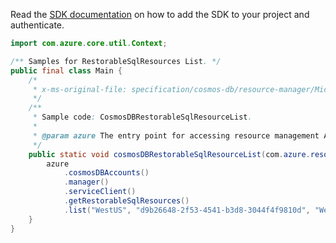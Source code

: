 Read the [SDK documentation](https://github.com/Azure/azure-sdk-for-java/blob/azure-resourcemanager_2.10.0/sdk/resourcemanager/azure-resourcemanager/README.md) on how to add the SDK to your project and authenticate.

```java
import com.azure.core.util.Context;

/** Samples for RestorableSqlResources List. */
public final class Main {
    /*
     * x-ms-original-file: specification/cosmos-db/resource-manager/Microsoft.DocumentDB/stable/2021-10-15/examples/CosmosDBRestorableSqlResourceList.json
     */
    /**
     * Sample code: CosmosDBRestorableSqlResourceList.
     *
     * @param azure The entry point for accessing resource management APIs in Azure.
     */
    public static void cosmosDBRestorableSqlResourceList(com.azure.resourcemanager.AzureResourceManager azure) {
        azure
            .cosmosDBAccounts()
            .manager()
            .serviceClient()
            .getRestorableSqlResources()
            .list("WestUS", "d9b26648-2f53-4541-b3d8-3044f4f9810d", "WestUS", "10/13/2020 4:56", Context.NONE);
    }
}
```
